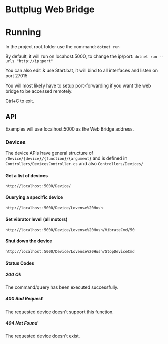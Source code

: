 # Buttplug Web Bridge

# Running

In the project root folder use the command:
```dotnet run```

By default, it will run on locahost:5000, to change the ip/port:
```dotnet run --urls "http://ip:port"```

You can also edit & use Start.bat, it will bind to all interfaces and listen on port 27015

You will most likely have to setup port-forwarding if you want the web bridge to be accessed remotely.

Ctrl+C to exit.

## API

Examples will use localhost:5000 as the Web Bridge address.

### Devices

The device APIs have general structure of `/Device/{device}/{function}/{argument}`
and is defined in `Controllers/DevicesController.cs` and also `Controllers/Devices/`

#### Get a list of devices
```
http://localhost:5000/Device/
```

#### Querying a specific device
```
http://localhost:5000/Device/Lovense%20Hush
```

#### Set vibrator level (all motors)
```
http://localhost:5000/Device/Lovense%20Hush/VibrateCmd/50
```

#### Shut down the device
```
http://localhost:5000/Device/Lovense%20Hush/StopDeviceCmd
```

#### Status Codes
##### 200 Ok
The command/query has been executed successfully.

##### 400 Bad Request
The requested device doesn't support this function.

##### 404 Not Found
The requested device doesn't exist.

